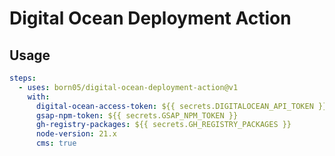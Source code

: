 # Digital Ocean Deployment Action

## Usage
```yml
steps:
  - uses: born05/digital-ocean-deployment-action@v1
    with:
      digital-ocean-access-token: ${{ secrets.DIGITALOCEAN_API_TOKEN }}
      gsap-npm-token: ${{ secrets.GSAP_NPM_TOKEN }}
      gh-registry-packages: ${{ secrets.GH_REGISTRY_PACKAGES }}
      node-version: 21.x
      cms: true
```